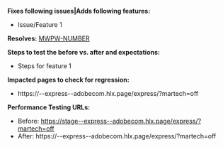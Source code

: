 **Fixes following issues|Adds following features:**
- Issue/Feature 1

**Resolves:** [MWPW-NUMBER](https://jira.corp.adobe.com/browse/MWPW-NUMBER)

**Steps to test the before vs. after and expectations:**
- Steps for feature 1

**Impacted pages to check for regression:**
- https://<branch>--express--adobecom.hlx.page/express/?martech=off

**Performance Testing URLs:**
- Before: https://stage--express--adobecom.hlx.page/express/?martech=off
- After: https://<branch>--express--adobecom.hlx.page/express/?martech=off
